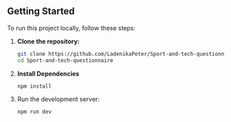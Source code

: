 ## Getting Started

To run this project locally, follow these steps:

1. **Clone the repository:**

   ```bash
   git clone https://github.com/LadenikaPeter/Sport-and-tech-questionnaire.git
   cd Sport-and-tech-questionnaire

3. **Install Dependencies**

   ```bash
   npm install

4. Run the development server:

   ```bash
   npm run dev
